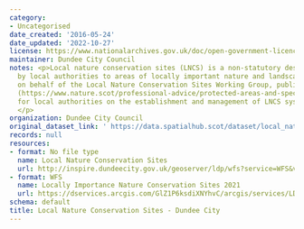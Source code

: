 ```yaml
---
category:
- Uncategorised
date_created: '2016-05-24'
date_updated: '2022-10-27'
license: https://www.nationalarchives.gov.uk/doc/open-government-licence/version/3/
maintainer: Dundee City Council
notes: <p>Local nature conservation sites (LNCS) is a non-statutory designation given
  by local authorities to areas of locally important nature and landscapes. NatureScot,
  on behalf of the Local Nature Conservation Sites Working Group, published guidance
  (https://www.nature.scot/professional-advice/protected-areas-and-species/protected-areas/local-designations/local-nature-conservation-sites)
  for local authorities on the establishment and management of LNCS systems in Scotland.
  </p>
organization: Dundee City Council
original_dataset_link: ' https://data.spatialhub.scot/dataset/local_nature_conservation_sites-dc'
records: null
resources:
- format: No file type
  name: Local Nature Conservation Sites
  url: http://inspire.dundeecity.gov.uk/geoserver/ldp/wfs?service=WFS&version=2.0.0&request=getCapabilities
- format: WFS
  name: Locally Importance Nature Conservation Sites 2021
  url: https://dservices.arcgis.com/GlZ1P6ksdiXNYhvC/arcgis/services/LDP2019_WFS/WFSServer?SERVICE=WFS&REQUEST=GetCapabilities
schema: default
title: Local Nature Conservation Sites - Dundee City
---
```

